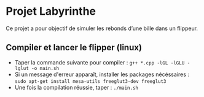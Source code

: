 # Projet Labyrinthe
Ce projet a pour objectif de simuler les rebonds d’une bille dans un flippeur.
## Compiler et lancer le flipper (linux)

- Taper la commande suivante pour compiler : `g++ *.cpp -lGL -lGLU -lglut -o main.sh`
- Si un message d'erreur apparaît, installer les packages nécéssaires : `sudo apt-get install mesa-utils freeglut3-dev freeglut3`
- Une fois la compilation réussie, taper : `./main.sh`
